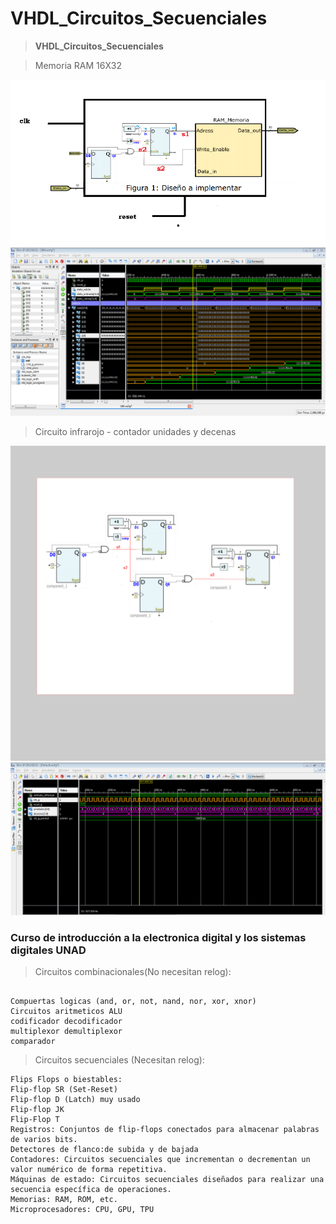 # VHDL_Circuitos_Secuenciales

> **VHDL_Circuitos_Secuenciales**

> Memoria RAM 16X32



![RAM 16X32](https://raw.githubusercontent.com/nullx5/VHDL_Circuitos_Secuenciales/master/Memoria_RAM_16X32/img/RAM.PNG)
![Test Bench](https://raw.githubusercontent.com/nullx5/VHDL_Circuitos_Secuenciales/master/Memoria_RAM_16X32/img/SIMUU.PNG)

> Circuito infrarojo - contador unidades y decenas

![Circuito infrarojo](https://raw.githubusercontent.com/nullx5/VHDL_Circuitos_Secuenciales/master/circuito_infrarojo_contador_personas/img/DIAGRAMA%20DE%20BLOQUES.png)
![Test Bench](https://raw.githubusercontent.com/nullx5/VHDL_Circuitos_Secuenciales/master/circuito_infrarojo_contador_personas/img/Test%20Bench.PNG)

### Curso de introducción a la electronica digital y los sistemas digitales UNAD

> Circuitos combinacionales(No necesitan relog):

```

Compuertas logicas (and, or, not, nand, nor, xor, xnor)
Circuitos aritmeticos ALU
codificador decodificador
multiplexor demultiplexor
comparador
```

> Circuitos secuenciales (Necesitan relog):

```
Flips Flops o biestables:
Flip-flop SR (Set-Reset)
Flip-flop D (Latch) muy usado
Flip-flop JK
Flip-Flop T
Registros: Conjuntos de flip-flops conectados para almacenar palabras de varios bits.
Detectores de flanco:de subida y de bajada
Contadores: Circuitos secuenciales que incrementan o decrementan un valor numérico de forma repetitiva.
Máquinas de estado: Circuitos secuenciales diseñados para realizar una secuencia específica de operaciones.
Memorias: RAM, ROM, etc.
Microprocesadores: CPU, GPU, TPU
```
